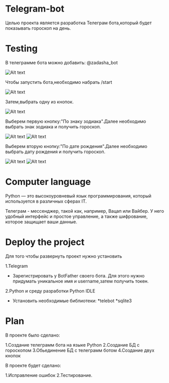 # Telegram-bot
Целью проекта является разработка Телеграм бота,который будет показывать гороскоп на день.

# Testing
В телеграмме бота можно добавить: @zadasha_bot

![Alt text](https://github.com/baravinka/Telebot/blob/main/documentation/image.PNG)

Чтобы запустить бота,необходимо набрать /start

![Alt text](https://github.com/baravinka/Telebot/blob/main/documentation/image1.PNG)

Затем,выбрать одну из кнопок.

![Alt text](https://github.com/baravinka/Telebot/blob/main/documentation/image2.PNG)

Выберем первую кнопку:"По знаку зодиака".Далее необходимо выбрать знак зодиака и получить гороскоп.

![Alt text](https://github.com/baravinka/Telebot/blob/main/documentation/image3.PNG)
![Alt text](https://github.com/baravinka/Telebot/blob/main/documentation/image4.PNG)

Выберем вторую кнопку:"По дате рождения".Далее необходимо выбрать дату рождения и получить гороскоп.

![Alt text](https://github.com/baravinka/Telebot/blob/main/documentation/image5.PNG)
![Alt text](https://github.com/baravinka/Telebot/blob/main/documentation/image6.PNG)

# Computer language

Python — это высокоуровневый язык программирования, который используется в различных сферах IT.

Телеграм - мессенджер, такой как, например, Вацап или Вайбер.
У него удобный интерфейс и простое управление, а также шифрование, которое защищает ваши данные.

# Deploy the project
Для того чтобы развернуть проект нужно установить

1.Telegram

- Зарегистрировать у BotFather своего бота. Для этого нужно придумать уникальное имя и username,затем получить токен.

2.Python и среду разработки Python IDLE

- Установить необходимые библиотеки:
*telebot 
*sqlite3
                               
                                     
                                     
# Plan

В проекте было сделано:

1.Создание телеграмм бота на языке Python
2.Создание БД с гороскопом
3.Обьединение БД с телеграмм ботом
4.Создание двух кнопок


В проекте будет сделано:

1.Исправление ошибок
2.Тестирование.




